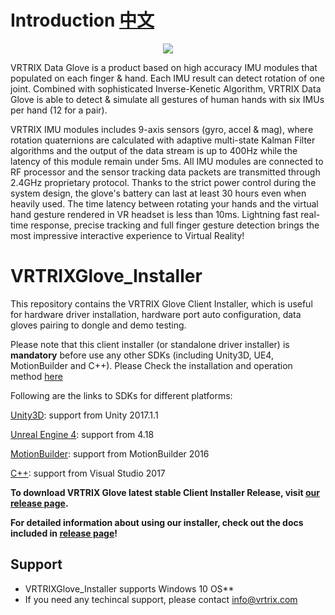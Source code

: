 # Introduction [中文][chinese]

<p align="center">
  <img src="https://github.com/VRTRIX/VRTRIXGlove_Unity3D_SDK/blob/master/docs/img/digital_glove.png"/>
</p>


VRTRIX Data Glove is a product based on high accuracy IMU modules that populated on each finger & hand. Each IMU result can detect rotation of one joint. Combined with sophisticated Inverse-Kenetic Algorithm,  VRTRIX Data Glove is able to detect & simulate all gestures of human hands with six IMUs per hand (12 for a pair). 

VRTRIX IMU modules includes 9-axis sensors (gyro, accel & mag), where rotation quaternions are calculated with adaptive multi-state Kalman Filter algorithms and the output of the data stream is up to 400Hz while the latency of this module remain under 5ms. All IMU modules are connected to RF processor and the sensor tracking data packets are transmitted through 2.4GHz proprietary protocol. Thanks to the strict power control during the system design, the glove's battery can last at least 30 hours even when heavily used. The time latency between rotating your hands and the virtual hand gesture rendered in VR headset is less than 10ms. Lightning fast real-time response, precise tracking and full finger gesture detection brings the most impressive interactive experience to Virtual Reality!

# VRTRIXGlove_Installer

This repository contains the VRTRIX Glove Client Installer, which is useful for hardware driver installation, hardware port auto configuration, data gloves pairing to dongle and demo testing. 

Please note that this client installer (or standalone driver installer) is **mandatory** before use any other SDKs (including Unity3D, UE4, MotionBuilder and C++). Please Check the installation and operation method [here][here]

Following are the links to SDKs for different platforms:

[Unity3D][Unity3D]: support from Unity 2017.1.1

[Unreal Engine 4][Unreal Engine 4]: support from 4.18

[MotionBuilder][MotionBuilder]: support from MotionBuilder 2016

[C++][C++]: support from Visual Studio 2017

**To download VRTRIX Glove latest stable Client Installer Release, visit [our release page][devsite].**

**For detailed information about using our installer, check out the docs included in [release page][devsite]!**

## Support

- VRTRIXGlove_Installer supports Windows 10 OS**
- If you need any techincal support, please contact info@vrtrix.com

[chinese]: https://github.com/VRTRIX/VRTRIXGlove_Installer/blob/master/README_CN.md "chinese"
[devsite]: https://github.com/VRTRIX/VRTRIXGlove_Installer/releases "VRTRIX Glove Installer Release site"
[here]: https://github.com/VRTRIX/VRTRIXGlove_Installer/blob/master/docs/%E5%8C%97%E4%BA%AC%E6%97%A0%E8%BF%9C%E5%BC%97%E5%B1%8A%E6%95%B0%E6%8D%AE%E6%89%8B%E5%A5%97(VRTRIX%20Data%20Glove)%E6%93%8D%E4%BD%9C%E6%89%8B%E5%86%8C.pdf
[Unity3D]: https://github.com/VRTRIX/VRTRIXGlove_Unity3D_SDK
[Unreal Engine 4]: https://github.com/VRTRIX/VRTRIXGlove_UE4_SDK
[MotionBuilder]: https://github.com/VRTRIX/VRTRIXGlove_MotionBuilder_Plugin
[C++]: https://github.com/VRTRIX/VRTRIXGloveCppSDK
